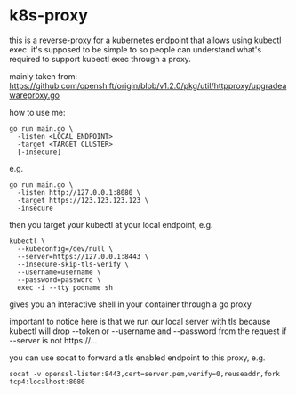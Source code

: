 # k8s-proxy

this is a reverse-proxy for a kubernetes endpoint that allows
using kubectl exec. it's supposed to be simple to so people can
understand what's required to support kubectl exec through a proxy.

mainly taken from: https://github.com/openshift/origin/blob/v1.2.0/pkg/util/httpproxy/upgradeawareproxy.go

how to use me:

    go run main.go \
      -listen <LOCAL ENDPOINT>
      -target <TARGET CLUSTER>
      [-insecure]

e.g.

    go run main.go \
      -listen http://127.0.0.1:8080 \
      -target https://123.123.123.123 \
      -insecure

then you target your kubectl at your local endpoint, e.g.

    kubectl \
      --kubeconfig=/dev/null \
      --server=https://127.0.0.1:8443 \
      --insecure-skip-tls-verify \
      --username=username \
      --password=password \
      exec -i --tty podname sh

gives you an interactive shell in your container through a go proxy

important to notice here is that we run our local server with tls because
kubectl will drop --token or --username and --password from the request
if --server is not https://...

you can use socat to forward a tls enabled endpoint to this proxy, e.g.

    socat -v openssl-listen:8443,cert=server.pem,verify=0,reuseaddr,fork tcp4:localhost:8080

